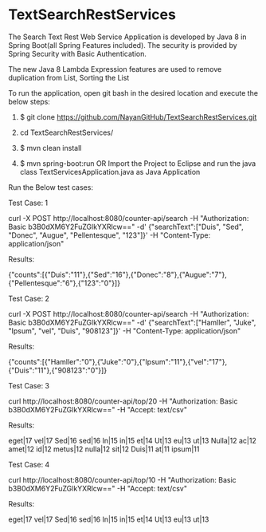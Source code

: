 # TextSearchRestServices
The Search Text Rest Web Service Application is developed by Java 8 in Spring Boot(all Spring Features included). The security is provided by Spring Security with Basic Authentication.

The new Java 8 Lambda Expression features are used to remove duplication from List, Sorting the List

To run the application, open git bash in the desired location and execute the below steps:

1. $ git clone https://github.com/NayanGitHub/TextSearchRestServices.git

2. cd TextSearchRestServices/

3. $ mvn clean install

4. $ mvn spring-boot:run
   OR Import the Project to Eclipse and run the java class TextServicesApplication.java as Java Application

Run the Below test cases:

Test Case: 1

curl -X POST http://localhost:8080/counter-api/search -H "Authorization: Basic b3B0dXM6Y2FuZGlkYXRlcw==" -d' {"searchText":["Duis", "Sed", "Donec", "Augue", "Pellentesque", "123"]}' -H "Content-Type: application/json"

Results:

{"counts":[{"Duis":"11"},{"Sed":"16"},{"Donec":"8"},{"Augue":"7"},{"Pellentesque":"6"},{"123":"0"}]}


Test Case: 2

curl -X POST http://localhost:8080/counter-api/search -H "Authorization: Basic b3B0dXM6Y2FuZGlkYXRlcw==" -d' {"searchText":["Hamller", "Juke", "Ipsum", "vel", "Duis", "908123"]}' -H "Content-Type: application/json"

Results:

{"counts":[{"Hamller":"0"},{"Juke":"0"},{"Ipsum":"11"},{"vel":"17"},{"Duis":"11"},{"908123":"0"}]}

Test Case: 3

curl http://localhost:8080/counter-api/top/20 -H "Authorization: Basic b3B0dXM6Y2FuZGlkYXRlcw==" -H "Accept: text/csv"

Results:

eget|17
vel|17
Sed|16
sed|16
In|15
in|15
et|14
Ut|13
eu|13
ut|13
Nulla|12
ac|12
amet|12
id|12
metus|12
nulla|12
sit|12
Duis|11
at|11
ipsum|11

Test Case: 4

curl http://localhost:8080/counter-api/top/10 -H "Authorization: Basic b3B0dXM6Y2FuZGlkYXRlcw==" -H "Accept: text/csv"

Results:

eget|17
vel|17
Sed|16
sed|16
In|15
in|15
et|14
Ut|13
eu|13
ut|13

